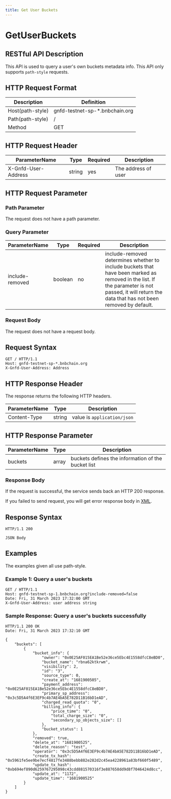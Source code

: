 ```yaml
---
title: Get User Buckets
---
```


# GetUserBuckets

## RESTful API Description

This API is used to query a user's own buckets metadata info. This API only supports `path-style` requests.

## HTTP Request Format

| Description      | Definition                     |
|------------------|--------------------------------|
| Host(path-style) | gnfd-testnet-sp-*.bnbchain.org |
| Path(path-style) | /                              |
| Method           | GET                            |

## HTTP Request Header

| ParameterName                                                      | Type   | Required | Description                                  |
|--------------------------------------------------------------------|--------|----------|----------------------------------------------|
| X-Gnfd-User-Address                                                | string | yes      | The address of user                          |

## HTTP Request Parameter

### Path Parameter

The request does not have a path parameter.

### Query Parameter


| ParameterName   | Type    | Required | Description                                                                                                                                                                                       |
|-----------------|---------|----------|---------------------------------------------------------------------------------------------------------------------------------------------------------------------------------------------------|
| include-removed | boolean | no       | include-removed determines whether to include buckets that have been marked as removed in the list. If the parameter is not passed, it will return the data that has not been removed by default. |

### Request Body

The request does not have a request body.

## Request Syntax

```HTTP
GET / HTTP/1.1
Host: gnfd-testnet-sp-*.bnbchain.org
X-Gnfd-User-Address: Address
```

## HTTP Response Header

The response returns the following HTTP headers.

| ParameterName | Type   | Description                 |
|---------------|--------|-----------------------------|
| Content-Type  | string | value is `application/json` |

## HTTP Response Parameter

| ParameterName           | Type     | Description                                        |
|-------------------------|----------|----------------------------------------------------|
| buckets                 | array    | buckets defines the information of the bucket list |

### Response Body

If the request is successful, the service sends back an HTTP 200 response.

If you failed to send request, you will get error response body in [XML](./sp_response.md#sp-error-response).

## Response Syntax

```HTTP
HTTP/1.1 200

JSON Body
```

## Examples

The examples given all use path-style.

### Example 1: Query a user's buckets

```HTTP
GET / HTTP/1.1
Host: gnfd-testnet-sp-1.bnbchain.org?include-removed=false
Date: Fri, 31 March 2023 17:32:00 GMT
X-Gnfd-User-Address: user address string
```

### Sample Response: Query a user's buckets successfully

```HTTP
HTTP/1.1 200 OK
Date: Fri, 31 March 2023 17:32:10 GMT

{
    "buckets": [
        {
            "bucket_info": {
                "owner": "0x0E25AF015EA1Be52e36ce5Ebc4E1558dfcC8eBD0",
                "bucket_name": "rbna62ktkrwm",
                "visibility": 2,
                "id": "3",
                "source_type": 0,
                "create_at": "1681900505",
                "payment_address": "0x0E25AF015EA1Be52e36ce5Ebc4E1558dfcC8eBD0",
                "primary_sp_address": "0x3c5D5A4f6E3EF9c4b7AE4bA5E782D11B16bD1eAD",
                "charged_read_quota": "0",
                "billing_info": {
                    "price_time": "0",
                    "total_charge_size": "0",
                    "secondary_sp_objects_size": []
                },
                "bucket_status": 1
            },
            "removed": true,
            "delete_at": "1681900525",
            "delete_reason": "test",
            "operator": "0x3c5D5A4f6E3EF9c4b7AE4bA5E782D11B16bD1eAD",
            "create_tx_hash": "0x5961fe5ee9be7ecf4817fe3488bebb882e282d2c45ea4228961a83bf660f5489",
            "update_tx_hash": "0xb694ef890d6259767295098c43cdd881570316f3e887658dd9d8f7046424d8cc",
            "update_at": "1172",
            "update_time": "1681900525"
        }
    ]
}
```
